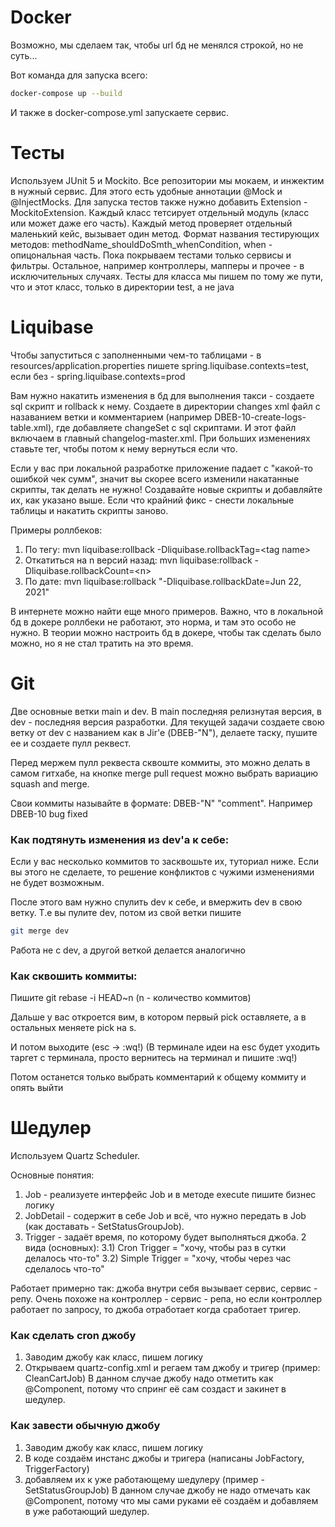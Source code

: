 # Docker
Возможно, мы сделаем так, чтобы url бд не менялся строкой, но не суть... 

Вот команда для запуска всего:
```bash
docker-compose up --build
```
И также в docker-compose.yml запускаете сервис.

# Тесты

Используем JUnit 5 и Mockito. Все репозитории мы мокаем, и инжектим в нужный сервис. Для этого есть удобные аннотации @Mock и @InjectMocks.
Для запуска тестов также нужно добавить Extension - MockitoExtension. Каждый класс тетсирует отдельный модуль (класс или может даже его часть).
Каждый метод проверяет отдельный маленький кейс, вызывает один метод. Формат названия тестирующих методов: 
methodName_shouldDoSmth_whenCondition, when - опицональная часть. Пока покрываем тестами только сервисы и фильтры. 
Остальное, например контроллеры, мапперы и прочее - в исключительных случаях.
Тесты для класса мы пишем по тому же пути, что и этот класс, только в директории test, а не java

# Liquibase
Чтобы запуститься с заполненными чем-то таблицами - в resources/application.properties пишете spring.liquibase.contexts=test, если без - spring.liquibase.contexts=prod

Вам нужно накатить изменения в бд для выполнения такси - создаете sql скрипт и rollback к нему.
Создаете в директории changes xml файл с назаванием ветки и комментарием (например DBEB-10-create-logs-table.xml), где добавляете changeSet с sql скриптами.
И этот файл включаем в главный changelog-master.xml. При больших изменениях ставьте тег, чтобы потом к нему вернуться если что.

Если у вас при локальной разработке приложение падает с "какой-то ошибкой чек сумм", значит вы скорее всего изменили накатанные скрипты, так делать не нужно! Создавайте новые скрипты и добавляйте их, как указано выше. 
Если что крайний фикс - снести локальные таблицы и накатить скрипты заново.

Примеры роллбеков:
1. По тегу: mvn liquibase:rollback -Dliquibase.rollbackTag=\<tag name>
2. Откатиться на n версий назад: mvn liquibase:rollback -Dliquibase.rollbackCount=\<n>
3. По дате: mvn liquibase:rollback "-Dliquibase.rollbackDate=Jun 22, 2021"

В интернете можно найти еще много примеров. Важно, что в локальной бд в докере роллбеки не работают, это норма, и там это особо не нужно. В теории можно настроить бд в докере, чтобы так сделать было можно, но я не стал тратить на это время.

# Git
Две основные ветки main и dev. В main последняя релизнутая версия, в dev - последняя версия разработки.
Для текущей задачи создаете свою ветку от dev с названием как в Jir'е (DBEB-"N"), делаете таску, пушите ее и создаете пулл реквест.

Перед мержем пулл реквеста сквоште коммиты, это можно делать в самом гитхабе, на кнопке merge pull request можно выбрать вариацию squash and merge.

Свои коммиты называйте в формате: DBEB-"N" "comment". Например DBEB-10 bug fixed

### Как подтянуть изменения из dev'a к себе:
Если у вас несколько коммитов то засквошьте их, туториал ниже. Если вы этого не сделаете, то решение конфликтов с чужими изменениями не будет возможным.

После этого вам нужно спулить dev к себе, и вмержить dev в свою ветку. Т.е вы пулите dev,  потом из свой ветки пишите
```bash
git merge dev
```
Работа не с dev, а другой веткой делается аналогично 
### Как сквошить коммиты:
Пишите git rebase -i HEAD~n (n - количество коммитов)

Дальше у вас откроется вим, в котором первый pick оставляете, а в остальных меняете pick на s.

И потом выходите (esc -> :wq!) (В терминале идеи на esc будет уходить таргет с терминала, просто вернитесь на терминал и пишите :wq!)

Потом останется только выбрать комментарий к общему коммиту и опять выйти

### 

#   Шедулер
Используем Quartz Scheduler. 

Основные понятия:

1) Job - реализуете интерфейс Job и в методе execute пишите бизнес логику
2) JobDetail - содержит в себе Job и всё, что нужно передать в Job (как доставать - SetStatusGroupJob).
3) Trigger - задаёт время, по которому будет выполняться джоба. 2 вида (основных):
    3.1) Cron Trigger = "хочу, чтобы раз в сутки делалось что-то"
    3.2) Simple Trigger = "хочу, чтобы через час сделалось что-то"
   
Работает примерно так: джоба внутри себя вызывает сервис, сервис - репу. Очень похоже на контроллер - сервис - репа, но если контроллер работает по запросу, то джоба отработает когда сработает тригер.

   
### Как сделать cron джобу
1) Заводим джобу как класс, пишем логику
2) Открываем quartz-config.xml и регаем там джобу и тригер (пример: CleanCartJob)
В данном случае джобу надо отметить как @Component, потому что спринг её сам создаст и закинет в шедулер.

### Как завести обычную джобу
1) Заводим джобу как класс, пишем логику
2) В коде создаём инстанс джобы и тригера (написаны JobFactory, TriggerFactory)
3) добавляем их к уже работающему шедулеру (пример - SetStatusGroupJob)
В данном случае джобу не надо отмечать как @Component, потому что мы сами руками её создаём и добавляем в уже работающий шедулер.
   

